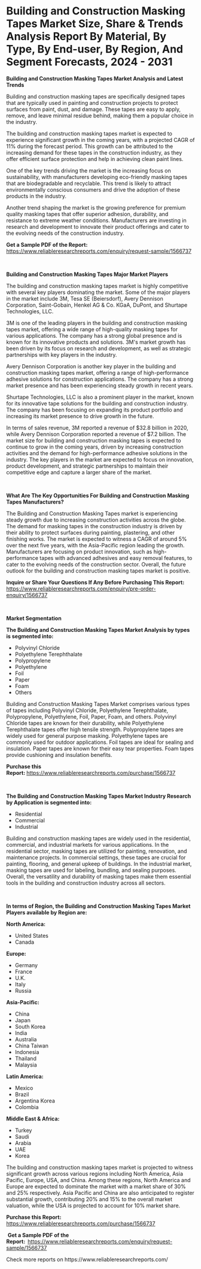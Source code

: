 <p><h1>Building and Construction Masking Tapes Market Size, Share & Trends Analysis Report By Material, By Type, By End-user, By Region, And Segment Forecasts, 2024 - 2031</h1></p><p><strong>Building and Construction Masking Tapes Market Analysis and Latest Trends</strong></p>
<p><p>Building and construction masking tapes are specifically designed tapes that are typically used in painting and construction projects to protect surfaces from paint, dust, and damage. These tapes are easy to apply, remove, and leave minimal residue behind, making them a popular choice in the industry.</p><p>The building and construction masking tapes market is expected to experience significant growth in the coming years, with a projected CAGR of 11% during the forecast period. This growth can be attributed to the increasing demand for these tapes in the construction industry, as they offer efficient surface protection and help in achieving clean paint lines.</p><p>One of the key trends driving the market is the increasing focus on sustainability, with manufacturers developing eco-friendly masking tapes that are biodegradable and recyclable. This trend is likely to attract environmentally conscious consumers and drive the adoption of these products in the industry.</p><p>Another trend shaping the market is the growing preference for premium quality masking tapes that offer superior adhesion, durability, and resistance to extreme weather conditions. Manufacturers are investing in research and development to innovate their product offerings and cater to the evolving needs of the construction industry.</p></p>
<p><strong>Get a Sample PDF of the Report:&nbsp;</strong> <a href="https://www.reliableresearchreports.com/enquiry/request-sample/1566737">https://www.reliableresearchreports.com/enquiry/request-sample/1566737</a></p>
<p>&nbsp;</p>
<p><strong>Building and Construction Masking Tapes Major Market Players</strong></p>
<p><p>The building and construction masking tapes market is highly competitive with several key players dominating the market. Some of the major players in the market include 3M, Tesa SE (Beiersdorf), Avery Dennison Corporation, Saint-Gobain, Henkel AG & Co. KGaA, DuPont, and Shurtape Technologies, LLC.</p><p>3M is one of the leading players in the building and construction masking tapes market, offering a wide range of high-quality masking tapes for various applications. The company has a strong global presence and is known for its innovative products and solutions. 3M's market growth has been driven by its focus on research and development, as well as strategic partnerships with key players in the industry.</p><p>Avery Dennison Corporation is another key player in the building and construction masking tapes market, offering a range of high-performance adhesive solutions for construction applications. The company has a strong market presence and has been experiencing steady growth in recent years.</p><p>Shurtape Technologies, LLC is also a prominent player in the market, known for its innovative tape solutions for the building and construction industry. The company has been focusing on expanding its product portfolio and increasing its market presence to drive growth in the future.</p><p>In terms of sales revenue, 3M reported a revenue of $32.8 billion in 2020, while Avery Dennison Corporation reported a revenue of $7.2 billion. The market size for building and construction masking tapes is expected to continue to grow in the coming years, driven by increasing construction activities and the demand for high-performance adhesive solutions in the industry. The key players in the market are expected to focus on innovation, product development, and strategic partnerships to maintain their competitive edge and capture a larger share of the market.</p></p>
<p>&nbsp;</p>
<p><strong>What Are The Key Opportunities For Building and Construction Masking Tapes Manufacturers?</strong></p>
<p><p>The Building and Construction Masking Tapes market is experiencing steady growth due to increasing construction activities across the globe. The demand for masking tapes in the construction industry is driven by their ability to protect surfaces during painting, plastering, and other finishing works. The market is expected to witness a CAGR of around 5% over the next five years, with the Asia-Pacific region leading the growth. Manufacturers are focusing on product innovation, such as high-performance tapes with advanced adhesives and easy removal features, to cater to the evolving needs of the construction sector. Overall, the future outlook for the building and construction masking tapes market is positive.</p></p>
<p><strong>Inquire or Share Your Questions If Any Before Purchasing This Report:</strong> <a href="https://www.reliableresearchreports.com/enquiry/pre-order-enquiry/1566737">https://www.reliableresearchreports.com/enquiry/pre-order-enquiry/1566737</a></p>
<p>&nbsp;</p>
<p><strong>Market Segmentation</strong></p>
<p><strong>The Building and Construction Masking Tapes Market Analysis by types is segmented into:</strong></p>
<p><ul><li>Polyvinyl Chloride</li><li>Polyethylene Terephthalate</li><li>Polypropylene</li><li>Polyethylene</li><li>Foil</li><li>Paper</li><li>Foam</li><li>Others</li></ul></p>
<p><p>Building and Construction Masking Tapes Market comprises various types of tapes including Polyvinyl Chloride, Polyethylene Terephthalate, Polypropylene, Polyethylene, Foil, Paper, Foam, and others. Polyvinyl Chloride tapes are known for their durability, while Polyethylene Terephthalate tapes offer high tensile strength. Polypropylene tapes are widely used for general purpose masking. Polyethylene tapes are commonly used for outdoor applications. Foil tapes are ideal for sealing and insulation. Paper tapes are known for their easy tear properties. Foam tapes provide cushioning and insulation benefits.</p></p>
<p><strong>Purchase this Report:&nbsp;</strong><a href="https://www.reliableresearchreports.com/purchase/1566737">https://www.reliableresearchreports.com/purchase/1566737</a></p>
<p>&nbsp;</p>
<p><strong>The Building and Construction Masking Tapes Market Industry Research by Application is segmented into:</strong></p>
<p><ul><li>Residential</li><li>Commercial</li><li>Industrial</li></ul></p>
<p><p>Building and construction masking tapes are widely used in the residential, commercial, and industrial markets for various applications. In the residential sector, masking tapes are utilized for painting, renovation, and maintenance projects. In commercial settings, these tapes are crucial for painting, flooring, and general upkeep of buildings. In the industrial market, masking tapes are used for labeling, bundling, and sealing purposes. Overall, the versatility and durability of masking tapes make them essential tools in the building and construction industry across all sectors.</p></p>
<p>&nbsp;</p>
<p><strong>In terms of Region, the Building and Construction Masking Tapes Market Players available by Region are:</strong></p>
<p>
    <p> <strong> North America: </strong>
        <ul>
            <li>United States</li>
            <li>Canada</li>
        </ul>
        </p> 
    <p> <strong> Europe: </strong>
        <ul>
            <li>Germany</li>
            <li>France</li>
            <li>U.K.</li>
            <li>Italy</li>
            <li>Russia</li>
        </ul>
        </p> 
    <p> <strong> Asia-Pacific: </strong>
        <ul>
            <li>China</li>
            <li>Japan</li>
            <li>South Korea</li>
            <li>India</li>
            <li>Australia</li>
            <li>China Taiwan</li>
            <li>Indonesia</li>
            <li>Thailand</li>
            <li>Malaysia</li>
        </ul>
        </p> 
    <p> <strong> Latin America: </strong>
        <ul>
            <li>Mexico</li>
            <li>Brazil</li>
            <li>Argentina Korea</li>
            <li>Colombia</li>
        </ul>
        </p> 
    <p> <strong> Middle East & Africa: </strong>
        <ul>
            <li>Turkey</li>
            <li>Saudi</li>
            <li>Arabia</li>
            <li>UAE</li>
            <li>Korea</li>
        </ul>
    </p>
    </p>
<p><p>The building and construction masking tapes market is projected to witness significant growth across various regions including North America, Asia Pacific, Europe, USA, and China. Among these regions, North America and Europe are expected to dominate the market with a market share of 30% and 25% respectively. Asia Pacific and China are also anticipated to register substantial growth, contributing 20% and 15% to the overall market valuation, while the USA is projected to account for 10% market share.</p></p>
<p><strong>Purchase this Report: </strong><a href="https://www.reliableresearchreports.com/purchase/1566737">https://www.reliableresearchreports.com/purchase/1566737</a></p>
<p>&nbsp;<strong>Get a Sample PDF of the Report:&nbsp;&nbsp;</strong><a href="https://www.reliableresearchreports.com/enquiry/request-sample/1566737">https://www.reliableresearchreports.com/enquiry/request-sample/1566737</a></p>
<p><strong></strong></p>
<p>Check more reports on https://www.reliableresearchreports.com/</p>